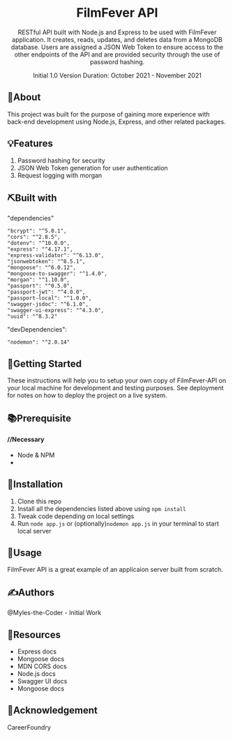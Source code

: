 <div align='center'>

# FilmFever API

RESTful API built with Node.js and Express to be used with FilmFever application. It creates, reads, updates, and deletes data from a MongoDB database. Users are assigned a JSON Web Token to ensure access to the other endpoints of the API and are provided security through the use of password hashing.

Initial 1.0 Version Duration: October 2021 - November 2021

</div>
 
## 🧐About

This project was built for the purpose of gaining more experience with back-end development using Node.js, Express, and other related packages. 

## 💡Features

1. Password hashing for security
2. JSON Web Token generation for user authentication
3. Request logging with morgan

## ⛏️Built with
  "dependencies"
  
    "bcrypt": "^5.0.1",
    "cors": "^2.8.5",
    "dotenv": "^10.0.0",
    "express": "^4.17.1",
    "express-validator": "^6.13.0",
    "jsonwebtoken": "^8.5.1",
    "mongoose": "^6.0.12",
    "mongoose-to-swagger": "^1.4.0",
    "morgan": "^1.10.0",
    "passport": "^0.5.0",
    "passport-jwt": "^4.0.0",
    "passport-local": "^1.0.0",
    "swagger-jsdoc": "^6.1.0",
    "swagger-ui-express": "^4.3.0",
    "uuid": "^8.3.2"
  "devDependencies": 
  
    "nodemon": "^2.0.14"
## 🏁Getting Started

These instructions will help you to setup your own copy of FilmFever-API on your local machine for development and testing purposes. See deployment for notes on how to deploy the project on a live system.

## 📚Prerequisite

#### //Necessary
- Node & NPM
- 
## 🧰Installation

1. Clone this repo
2. Install all the dependencies listed above using ```npm install```
3. Tweak code depending on local settings
4. Run ```node app.js``` or (optionally)```nodemon app.js``` in your terminal to start local server

## 🎈Usage

FilmFever API is a great example of an applicaion server built from scratch.

## ✍️Authors
@Myles-the-Coder - Initial Work

## 🧬Resources

- Express docs
- Mongoose docs
- MDN CORS docs
- Node.js docs
- Swagger UI docs
- Mongoose docs

## 🎉Acknowledgement
CareerFoundry
